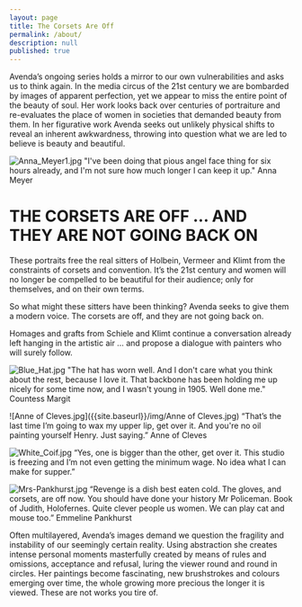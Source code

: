 ```yaml
---
layout: page
title: The Corsets Are Off
permalink: /about/
description: null
published: true
---
```

Avenda’s ongoing series holds a mirror to our own vulnerabilities and asks us to think again. In the media circus of the 21st century we are bombarded by images of apparent perfection, yet we appear to miss the entire point of the beauty of soul. Her work looks back over centuries of portraiture and re-evaluates the place of women in societies that demanded beauty from them. In her figurative work Avenda seeks out unlikely physical shifts to reveal an inherent awkwardness, throwing into question what we are led to believe is beauty and beautiful. 

![Anna_Meyer1.jpg]({{site.baseurl}}/img/Anna_Meyer.jpg)
"I've been doing that pious angel face thing for six hours already, and I'm not sure how much longer I can keep it up." Anna Meyer

<h1>THE CORSETS ARE OFF ... AND THEY ARE NOT GOING BACK ON</h1>
These portraits free the real sitters of Holbein, Vermeer and Klimt from the constraints of corsets and convention. It’s the 21st century and women will no longer be compelled to be beautiful for their audience; only for themselves, and on their own terms.

So what might these sitters have been thinking? Avenda seeks to give them a modern voice. The corsets are off, and they are not going back on.

Homages and grafts from Schiele and Klimt continue a conversation already left hanging in the artistic air … and propose a dialogue with painters who will surely follow.

![Blue_Hat.jpg]({{site.baseurl}}/img/Blue_Hat.jpg)
"The hat has worn well. And I don't care what you think about the rest, because I love it. That backbone has been holding me up nicely for some time now, and I wasn't young in 1905. Well done me." Countess Margit

![Anne of Cleves.jpg]({{site.baseurl}}/img/Anne of Cleves.jpg)
“That’s the last time I’m going to wax my upper lip, get over it. And you're no oil painting yourself Henry. Just saying.” Anne of Cleves

![White_Coif.jpg]({{site.baseurl}}/img/White_Coif.jpg)
“Yes, one is bigger than the other, get over it. This studio is freezing and I’m not even getting the minimum wage. No idea what I can make for supper.” 

![Mrs-Pankhurst.jpg]({{site.baseurl}}/img/Mrs-Pankhurst.jpg)
“Revenge is a dish best eaten cold. The gloves, and corsets, are off now. You should have done your history Mr Policeman. Book of Judith, Holofernes. Quite clever people us women. We can play cat and mouse too.” Emmeline Pankhurst

Often multilayered, Avenda’s images demand we question the fragility and instability of our seemingly certain reality. Using abstraction she creates intense personal moments masterfully created by means of rules and omissions, acceptance and refusal, luring the viewer round and round in circles. Her paintings become fascinating, new brushstrokes and colours emerging over time, the whole growing more precious the longer it is viewed. These are not works you tire of.
